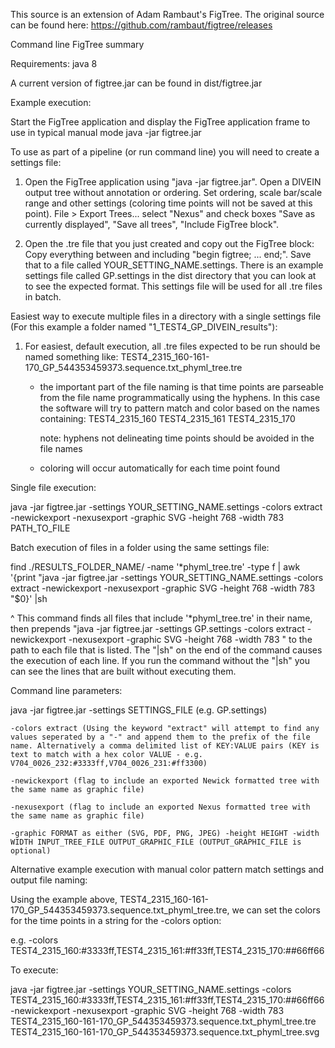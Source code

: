 This source is an extension of Adam Rambaut's FigTree.  The original source can be found here:
https://github.com/rambaut/figtree/releases


Command line FigTree summary

Requirements:
java 8

A current version of figtree.jar can be found in dist/figtree.jar

Example execution:

Start the FigTree application and display the FigTree application frame to use in typical manual mode
java -jar figtree.jar

To use as part of a pipeline (or run command line) you will need to create a settings file:

1. Open the FigTree application using "java -jar figtree.jar".  Open a DIVEIN output tree without annotation or ordering.  Set ordering, scale bar/scale range and other settings (coloring time points will not be saved at this point).  File > Export Trees... select "Nexus" and check boxes "Save as currently displayed", "Save all trees", "Include FigTree block".

2. Open the .tre file that you just created and copy out the FigTree block:  Copy everything between and including "begin figtree;  ...  end;".  Save that to a file called YOUR_SETTING_NAME.settings.  There is an example settings file called GP.settings in the dist directory that you can look at to see the expected format.  This settings file will be used for all .tre files in batch.

Easiest way to execute multiple files in a directory with a single settings file (For this example a folder named "1_TEST4_GP_DIVEIN_results"):

1. For easiest, default execution, all .tre files expected to be run should be named something like: TEST4_2315_160-161-170_GP_544353459373.sequence.txt_phyml_tree.tre
	- the important part of the file naming is that time points are parseable from the file name programmatically using the hyphens. In this case the software will try to pattern match and color based on the names containing:
		TEST4_2315_160
		TEST4_2315_161
		TEST4_2315_170
		
		note: hyphens not delineating time points should be avoided in the file names 
		
	- coloring will occur automatically for each time point found

Single file execution:

java -jar figtree.jar -settings YOUR_SETTING_NAME.settings -colors extract -newickexport -nexusexport -graphic SVG -height 768 -width 783 PATH_TO_FILE

Batch execution of files in a folder using the same settings file:

find ./RESULTS_FOLDER_NAME/ -name '*phyml_tree.tre' -type f | awk '{print "java -jar figtree.jar -settings YOUR_SETTING_NAME.settings -colors extract -newickexport -nexusexport -graphic SVG -height 768 -width 783 "$0}' |sh

^ This command finds all files that include '*phyml_tree.tre' in their name, then prepends "java -jar figtree.jar -settings GP.settings -colors extract -newickexport -nexusexport -graphic SVG -height 768 -width 783 " to the path to each file that is listed.  The "|sh" on the end of the command causes the execution of each line.  If you run the command without the "|sh" you can see the lines that are built without executing them.



Command line parameters:

java -jar figtree.jar 
	-settings SETTINGS_FILE (e.g.  GP.settings)
	
	-colors extract (Using the keyword "extract" will attempt to find any values seperated by a "-" and append them to the prefix of the file name. Alternatively a comma delimited list of KEY:VALUE pairs (KEY is text to match with a hex color VALUE - e.g. 	V704_0026_232:#3333ff,V704_0026_231:#ff3300)
	
	-newickexport (flag to include an exported Newick formatted tree with the same name as graphic file)
	
	-nexusexport (flag to include an exported Nexus formatted tree with the same name as graphic file)
	
	-graphic FORMAT as either (SVG, PDF, PNG, JPEG) -height HEIGHT -width WIDTH INPUT_TREE_FILE OUTPUT_GRAPHIC_FILE (OUTPUT_GRAPHIC_FILE is optional)


Alternative example execution with manual color pattern match settings and output file naming:

Using the example above, TEST4_2315_160-161-170_GP_544353459373.sequence.txt_phyml_tree.tre, we can set the colors for the time points in a string for the -colors option:

e.g. -colors TEST4_2315_160:#3333ff,TEST4_2315_161:#ff33ff,TEST4_2315_170:##66ff66

To execute:

java -jar figtree.jar -settings YOUR_SETTING_NAME.settings -colors TEST4_2315_160:#3333ff,TEST4_2315_161:#ff33ff,TEST4_2315_170:##66ff66 -newickexport -nexusexport -graphic SVG -height 768 -width 783 TEST4_2315_160-161-170_GP_544353459373.sequence.txt_phyml_tree.tre TEST4_2315_160-161-170_GP_544353459373.sequence.txt_phyml_tree.svg


